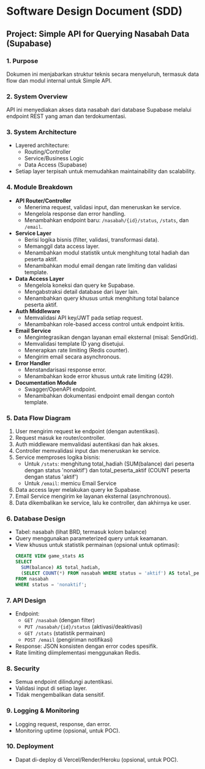 # Software Design Document (SDD)
## Project: Simple API for Querying Nasabah Data (Supabase)

### 1. Purpose
Dokumen ini menjabarkan struktur teknis secara menyeluruh, termasuk data flow dan modul internal untuk Simple API.

### 2. System Overview
API ini menyediakan akses data nasabah dari database Supabase melalui endpoint REST yang aman dan terdokumentasi.

### 3. System Architecture
- Layered architecture: 
  - Routing/Controller
  - Service/Business Logic
  - Data Access (Supabase)
- Setiap layer terpisah untuk memudahkan maintainability dan scalability.

### 4. Module Breakdown
- **API Router/Controller**
  - Menerima request, validasi input, dan meneruskan ke service.
  - Mengelola response dan error handling.
  - Menambahkan endpoint baru: `/nasabah/{id}/status`, `/stats`, dan `/email`.
- **Service Layer**
  - Berisi logika bisnis (filter, validasi, transformasi data).
  - Memanggil data access layer.
  - Menambahkan modul statistik untuk menghitung total hadiah dan peserta aktif.
  - Menambahkan modul email dengan rate limiting dan validasi template.
- **Data Access Layer**
  - Mengelola koneksi dan query ke Supabase.
  - Mengabstraksi detail database dari layer lain.
  - Menambahkan query khusus untuk menghitung total balance peserta aktif.
- **Auth Middleware**
  - Memvalidasi API key/JWT pada setiap request.
  - Menambahkan role-based access control untuk endpoint kritis.
- **Email Service**
  - Mengintegrasikan dengan layanan email eksternal (misal: SendGrid).
  - Memvalidasi template ID yang disetujui.
  - Menerapkan rate limiting (Redis counter).
  - Mengirim email secara asynchronous.
- **Error Handler**
  - Menstandarisasi response error.
  - Menambahkan kode error khusus untuk rate limiting (429).
- **Documentation Module**
  - Swagger/OpenAPI endpoint.
  - Menambahkan dokumentasi endpoint email dengan contoh template.

### 5. Data Flow Diagram
1. User mengirim request ke endpoint (dengan autentikasi).
2. Request masuk ke router/controller.
3. Auth middleware memvalidasi autentikasi dan hak akses.
4. Controller memvalidasi input dan meneruskan ke service.
5. Service memproses logika bisnis:
   - Untuk `/stats`: menghitung total_hadiah (SUM(balance) dari peserta dengan status 'nonaktif') dan total_peserta_aktif (COUNT peserta dengan status 'aktif')
   - Untuk `/email`: memicu Email Service
6. Data access layer melakukan query ke Supabase.
7. Email Service mengirim ke layanan eksternal (asynchronous).
8. Data dikembalikan ke service, lalu ke controller, dan akhirnya ke user.

### 6. Database Design
- Tabel: nasabah (lihat BRD, termasuk kolom balance)
- Query menggunakan parameterized query untuk keamanan.
- View khusus untuk statistik permainan (opsional untuk optimasi):
  ```sql
  CREATE VIEW game_stats AS
  SELECT 
    SUM(balance) AS total_hadiah,
    (SELECT COUNT(*) FROM nasabah WHERE status = 'aktif') AS total_peserta_aktif
  FROM nasabah
  WHERE status = 'nonaktif';
  ```

### 7. API Design
- Endpoint: 
  - `GET /nasabah` (dengan filter)
  - `PUT /nasabah/{id}/status` (aktivasi/deaktivasi)
  - `GET /stats` (statistik permainan)
  - `POST /email` (pengiriman notifikasi)
- Response: JSON konsisten dengan error codes spesifik.
- Rate limiting diimplementasi menggunakan Redis.

### 8. Security
- Semua endpoint dilindungi autentikasi.
- Validasi input di setiap layer.
- Tidak mengembalikan data sensitif.

### 9. Logging & Monitoring
- Logging request, response, dan error.
- Monitoring uptime (opsional, untuk POC).

### 10. Deployment
- Dapat di-deploy di Vercel/Render/Heroku (opsional, untuk POC).
